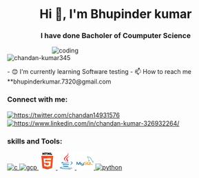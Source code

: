 
<h1 align="center">Hi 👋, I'm Bhupinder kumar</h1>
<h3 align="center">I have done Bacholer of Coumputer Science</h3>
<img align="right" alt="coding" width="400" src="https://www.hugp.com/research/assets/img/gif/pc.gif">
<p align="left"> <img src="https://komarev.com/ghpvc/?username=chandan-kumar345&label=Profile%20views&color=0e75b6&style=flat" alt="chandan-kumar345" /> </p>
- 😊   I'm currently learning Software testing  
- 📫   How to reach me **bhupinderkumar.7320@gmail.com


<h3 align="left">Connect with me:</h3>
<p align="left">
<a href="https://x.com/bhupinder_84902" target="blank"><img align="center" src="https://raw.githubusercontent.com/rahuldkjain/github-profile-readme-generator/master/src/images/icons/Social/twitter.svg" alt="https://twitter.com/chandan14931576" height="30" width="40" /></a>
<a href="https://www.linkedin.com/in/bhupinder-kumar-671612311/" target="blank"><img align="center" src="https://raw.githubusercontent.com/rahuldkjain/github-profile-readme-generator/master/src/images/icons/Social/linked-in-alt.svg" alt="https://www.linkedin.com/in/chandan-kumar-326932264/" height="30" width="40" /></a>
</p>


<h3 align="left">skills and Tools:</h3>
<p align="left"> <a href="https://www.selenium.dev/" target="_blank" rel="noreferrer"> <img src="https://imgs.search.brave.com/FCo2Nkt8NnCAOuCyH3lq5wTyd1np_ZbuMpc8sDO7CwM/rs:fit:860:0:0:0/g:ce/aHR0cHM6Ly90b3Bw/bmcuY29tL3VwbG9h/ZHMvcHJldmlldy9k/cmFnLWFuZC1kcm9w/LWFjdGlvbi1pbi1z/ZWxlbml1bS13ZWJk/cml2ZXItc2VsZW5p/dW0td2ViZHJpdmVy/LWxvZ28tMTE1NjMx/NDA0NDh2cmt6c25u/dG9uLnBuZw" alt="c" width="40" height="40"/> </a>  <a href="https://cloud.google.com" target="_blank" rel="noreferrer"> <img src="https://www.vectorlogo.zone/logos/google_cloud/google_cloud-icon.svg" alt="gcp" width="40" height="40"/> </a> <a href="https://www.w3.org/html/" target="_blank" rel="noreferrer"> <img src="https://raw.githubusercontent.com/devicons/devicon/master/icons/html5/html5-original-wordmark.svg" alt="html5" width="40" height="40"/> </a> <a href="https://www.java.com" target="_blank" rel="noreferrer"> <img src="https://raw.githubusercontent.com/devicons/devicon/master/icons/java/java-original.svg" alt="java" width="40" height="40"/> </a> <a href="https://www.mysql.com/" target="_blank" rel="noreferrer"> <img src="https://raw.githubusercontent.com/devicons/devicon/master/icons/mysql/mysql-original-wordmark.svg" alt="mysql" width="40" height="40"/> </a>  </a> <a href="https://www.oracle.com/in/" target="_blank" rel="noreferrer"> <img src="https://imgs.search.brave.com/YL8_Z0vhEuJy41IllwVAhNAq24BKBhw6gfRrfG33M4k/rs:fit:860:0:0:0/g:ce/aHR0cHM6Ly9sb2dv/cy13b3JsZC5uZXQv/d3AtY29udGVudC91/cGxvYWRzLzIwMjAv/MDkvT3JhY2xlLVN5/bWJvbC03MDB4Mzk0/LnBuZw" alt="python" width="40" height="40"/> </a> </p>






